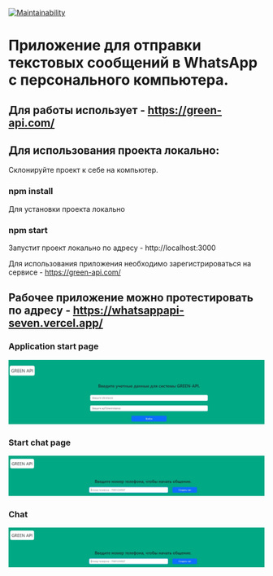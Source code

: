 [![Maintainability](https://api.codeclimate.com/v1/badges/d3336351ced3401731e0/maintainability)](https://codeclimate.com/github/antonkrupin/whatsappapi/maintainability)
# Приложение для отправки текстовых сообщений в WhatsApp с персонального компьютера.
## Для работы использует - https://green-api.com/

## Для использования проекта локально:

Склонируйте проект к себе на компьютер.

### npm install
Для установки проекта локально

### npm start
Запустит проект локально по адресу - http://localhost:3000

Для использования приложения необходимо зарегистрироваться на сервисе - https://green-api.com/

## Рабочее приложение можно протестировать по адресу - https://whatsappapi-seven.vercel.app/

### Application start page
![Application start page](https://github.com/antonkrupin/whatsappapi/raw/master/screenshots/1.jpg)

### Start chat page
![Start chat page](https://github.com/antonkrupin/whatsappapi/raw/master/screenshots/2.jpg)

### Chat
![Chat](https://github.com/antonkrupin/whatsappapi/raw/master/screenshots/2.jpg)


